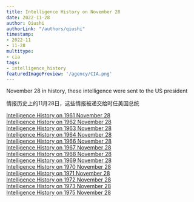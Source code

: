 ```yaml
---
title: Intelligence History on November 28
date: 2022-11-28
author: Qiushi 
authorLink: "/authors/qiushi"
timestamp: 
- 2022-11
- 11-28
multitype: 
- cia
tags: 
- intelligence_history
featuredImagePreview: '/agency/CIA.png'
---
```



November 28 in history, these intelligence were sent to the US president

情报历史上的11月28日，这些情报被递交给时任美国总统

<!--more-->







[Intelligence History on 1961 November 28](/dailybrief/1961-11-28)   
[Intelligence History on 1962 November 28](/dailybrief/1962-11-28)   
[Intelligence History on 1963 November 28](/dailybrief/1963-11-28)   
[Intelligence History on 1964 November 28](/dailybrief/1964-11-28)   
[Intelligence History on 1966 November 28](/dailybrief/1966-11-28)   
[Intelligence History on 1967 November 28](/dailybrief/1967-11-28)   
[Intelligence History on 1968 November 28](/dailybrief/1968-11-28)   
[Intelligence History on 1969 November 28](/dailybrief/1969-11-28)   
[Intelligence History on 1970 November 28](/dailybrief/1970-11-28)   
[Intelligence History on 1971 November 28](/dailybrief/1971-11-28)   
[Intelligence History on 1972 November 28](/dailybrief/1972-11-28)   
[Intelligence History on 1973 November 28](/dailybrief/1973-11-28)   
[Intelligence History on 1975 November 28](/dailybrief/1975-11-28)   
